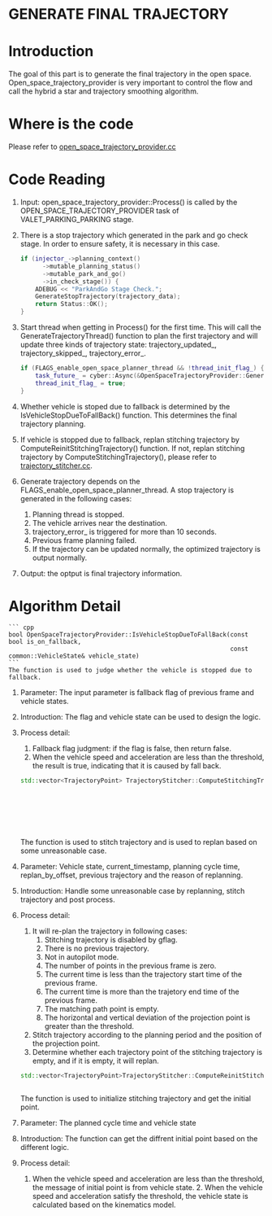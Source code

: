# GENERATE FINAL TRAJECTORY

# Introduction
The goal of this part is to generate the final trajectory in the open space. Open_space_trajectory_provider is very important to control the flow and call the hybrid a star and trajectory smoothing algorithm. 

# Where is the code
Please refer to [open_space_trajectory_provider.cc](https://github.com/ApolloAuto/apollo/blob/master/modules/planning/tasks/open_space_trajectory_provider/open_space_trajectory_provider.cc)

# Code Reading
1. Input: open_space_trajectory_provider::Process() is called by the OPEN_SPACE_TRAJECTORY_PROVIDER task of VALET_PARKING_PARKING stage.

2. There is a stop trajectory which generated in the park and go check stage. In order to ensure safety, it is necessary in this case. 
    ``` cpp
    if (injector_->planning_context()
          ->mutable_planning_status()
          ->mutable_park_and_go()
          ->in_check_stage()) {
        ADEBUG << "ParkAndGo Stage Check.";
        GenerateStopTrajectory(trajectory_data);
        return Status::OK();
    }
    ```
3. Start thread when getting in Process() for the first time. This will call the GenerateTrajectoryThread() function to plan the first trajectory and will update three kinds of trajectory state: trajectory_updated_, trajectory_skipped_, trajectory_error_.
    ``` cpp
    if (FLAGS_enable_open_space_planner_thread && !thread_init_flag_) {
        task_future_ = cyber::Async(&OpenSpaceTrajectoryProvider::GenerateTrajectoryThread, this);
        thread_init_flag_ = true;
    }
    ```
4. Whether vehicle is stoped due to fallback is determined by the IsVehicleStopDueToFallBack() function. This determines the final trajectory planning.
5. If vehicle is stopped due to fallback, replan stitching trajectory by ComputeReinitStitchingTrajectory() function. If not, replan stitching trajectory by ComputeStitchingTrajectory(), please refer to [trajectory_stitcher.cc](https://github.com/ApolloAuto/apollo/blob/master/modules/planning/planning_base/common/trajectory_stitcher.cc).
6. Generate trajectory depends on the FLAGS_enable_open_space_planner_thread. A stop trajectory is generated in the following cases:
   1. Planning thread is stopped. 
   2. The vehicle arrives near the destination. 
   3. trajectory_error_ is triggered for more than 10 seconds.
   4. Previous frame planning failed. 
   5. If the trajectory can be updated normally, the optimized trajectory is output normally. 

7. Output: the optput is final trajectory information.

# Algorithm Detail
    ``` cpp
    bool OpenSpaceTrajectoryProvider::IsVehicleStopDueToFallBack(const bool is_on_fallback, 
                                                                 const common::VehicleState& vehicle_state)
    ```
    The function is used to judge whether the vehicle is stopped due to fallback.
1. Parameter: The input parameter is fallback flag of previous frame and vehicle states.
2. Introduction: The flag and vehicle state can be used to design the logic. 
3. Process detail: 
    1. Fallback flag judgment: if the flag is false, then return false. 
    2. When the vehicle speed and acceleration are less than the threshold, the result is true, indicating that it is caused by fall        back.

    ``` cpp
    std::vector<TrajectoryPoint> TrajectoryStitcher::ComputeStitchingTrajectory(const VehicleState& vehicle_state, 
                                                                                const double current_timestamp,
                                                                                const double planning_cycle_time, 
                                                                                const size_t preserved_points_num,
                                                                                const bool replan_by_offset, 
                                                                                const PublishableTrajectory* prev_trajectory,
                                                                                std::string* replan_reason)
    ```
    The function is used to stitch trajectory and is used to replan based on some unreasonable case.
1. Parameter: Vehicle state, current_timestamp, planning cycle time, replan_by_offset, previous trajectory and the reason of replanning.
2. Introduction: Handle some unreasonable case by replanning, stitch trajectory and post process. 
3. Process detail: 
   1. It will re-plan the trajectory in following cases:
      1. Stitching trajectory is disabled by gflag.
      2. There is no previous trajectory.
      3. Not in autopilot mode. 
      4. The number of points in the previous frame is zero. 
      5. The current time is less than the trajectory start time of the previous frame.
      6. The current time is more than the trajetory end time of the previous frame.
      7. The matching path point is empty. 
      8. The horizontal and vertical deviation of the projection point is greater than the threshold. 
    2. Stitch trajectory according to the planning period and the position of the projection point.
    3. Determine whether each trajectory point of the stitching trajectory is empty, and if it is empty, it will replan.

    ``` cpp
    std::vector<TrajectoryPoint>TrajectoryStitcher::ComputeReinitStitchingTrajectory(const double planning_cycle_time, 
                                                                                     const VehicleState& vehicle_state)
    ```
    The function is used to initialize stitching trajectory and get the initial point. 
1. Parameter: The planned cycle time and vehicle state
2. Introduction: The function can get the diffrent initial point based on the different logic.
3. Process detail:
   1. When the vehicle speed and acceleration are less than the threshold, the message of initial point is from vehicle state.           2. When the vehicle speed and acceleration satisfy the threshold, the vehicle state is calculated based on the kinematics model.


